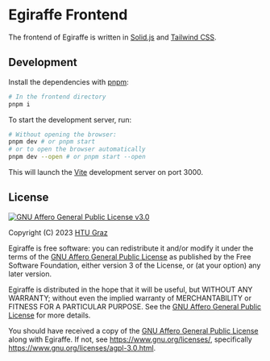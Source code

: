 # Egiraffe Frontend

The frontend of Egiraffe is written in [Solid.js](https://www.solidjs.com/) and [Tailwind CSS](https://tailwindcss.com/).

## Development

Install the dependencies with [pnpm](https://pnpm.js.org/):

```zsh
# In the frontend directory
pnpm i
```

To start the development server, run:

```zsh
# Without opening the browser:
pnpm dev # or pnpm start
# or to open the browser automatically
pnpm dev --open # or pnpm start --open
```

This will launch the [Vite](https://vitejs.dev/) development server on port 3000.

## License

[![GNU Affero General Public License v3.0](https://www.gnu.org/graphics/agplv3-with-text-162x68.png)](https://www.gnu.org/licenses/agpl-3.0.html)

Copyright (C) 2023 [HTU Graz](https://htugraz.at/)

Egiraffe is free software: you can redistribute it and/or modify it under the terms of the [GNU Affero General Public License](/LICENSE.md) as published by the Free Software Foundation, either version 3 of the License, or (at your option) any later version.

Egiraffe is distributed in the hope that it will be useful, but WITHOUT ANY WARRANTY; without even the implied warranty of MERCHANTABILITY or FITNESS FOR A PARTICULAR PURPOSE. See the [GNU Affero General Public License](/LICENSE.md) for more details.

You should have received a copy of the [GNU Affero General Public License](/LICENSE.md) along with Egiraffe. If not, see <https://www.gnu.org/licenses/>, specifically <https://www.gnu.org/licenses/agpl-3.0.html>.
